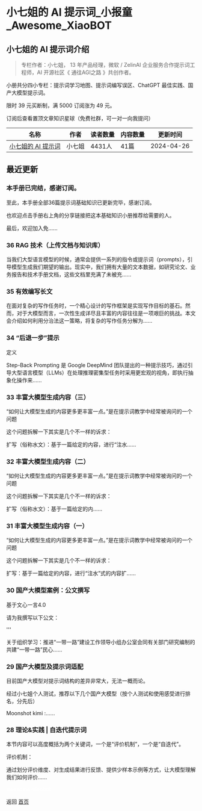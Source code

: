 # 小七姐的 AI 提示词_小报童_Awesome_XiaoBOT

## 小七姐的 AI 提示词介绍
> 专栏作者：小七姐， 13 年产品经理，微软 / ZelinAI 企业服务合作提示词工程师，AI 开源社区《 通往AGI之路 》共创作者。    
    
小册共分四小专栏：提示词学习地图、提示词编写误区、ChatGPT 最佳实践、国产大模型提示词。    
    
限时 39 元买断制，满 5000 订阅涨为 49 元。    
    
订阅后查看置顶文章知识星球（免费社群，可一对一向我提问）  
  


|名称|作者|读者数量|内容数量|更新时间|
|---|---|---|---|---|
|[小七姐的 AI 提示词](https://xiaobot.net/p/77prompt?refer=0b133df9-27dc-423b-8101-639049001c13)|小七姐|4431人|41篇|2024-04-26|

## 最近更新
### 本手册已完结，感谢订阅。

至此，本手册全部36篇提示词基础知识已更新完毕，感谢订阅。

也欢迎点击手册右上角的分享链接把这本基础知识小册推荐给需要的人。

最后，欢迎加入免......

### 36 RAG 技术（上传文档与知识库）

当我们大型语言模型的时候，通常会提供一系列的指令或提示词（prompts），引导模型生成我们期望的输出。现实中，我们拥有大量的文本数据，如研究论文、业务报告和技术手册文档，这些文档里充满了未被充......

### 35 有效编写长文

在面对复杂的写作任务时，一个精心设计的写作框架是实现写作目标的基石。然而，对于大模型而言，一次性生成详尽且丰富的内容往往是一项艰巨的挑战。本文会介绍如何利用分治法这一策略，将复杂的写作任务分解为......

### 34 “后退一步”提示

定义

Step-Back Prompting 是 Google DeepMind
团队提出的一种提示技巧，通过引导大型语言模型（LLMs）在处理推理密集型任务时采用更宏观的视角，即执行抽象化操作来......

### 33 丰富大模型生成内容（三）

“如何让大模型生成的内容更多更丰富一点。”是在提示词教学中经常被询问的一个问题

这个问题拆解一下其实是几个不一样的诉求：

扩写（俗称水文）：基于一篇给定的内容，进行“注水......

### 32 丰富大模型生成内容（二）

“如何让大模型生成的内容更多更丰富一点。”是在提示词教学中经常被询问的一个问题

这个问题拆解一下其实是几个不一样的诉求：

扩写（俗称水文）：基于一篇给定的内......

### 31 丰富大模型生成内容（一）

“如何让大模型生成的内容更多更丰富一点。”是在提示词教学中经常被询问的一个问题

这个问题拆解一下其实是几个不一样的诉求：

扩写：基于一篇给定的内容，进行“注水”式的内容扩......

### 30 国产大模型案例：公文撰写

基于文心一言4.0

请为我撰写以下公文：

'''

关于组织学习：推进“一带一路”建设工作领导小组办公室会同有关部门研究编制的共建“一带一路”民心......

### 29 国产大模型及提示词适配

目前国产大模型对提示词结构的差异非常大，无法一概而论。

经过小七姐个人测试，推荐以下几个国产大模型（按个人测试和使用感受进行排名，分先后）

Moonshot kimi :......

### 28 理论&实践 | 自迭代提示词

本节内容可以高度概括为两个关键词，一个是“评价机制”，一个是“自迭代”。

评价机制：

通过划分评价维度、对生成结果进行反馈、提供少样本示例等方式，让大模型理解我们如何评价......


<a href="https://github.com/Reno9527/awesome-xiaobot" style="color: white; text-decoration: none;">awesome-xiaobot</a>

返回 [首页](../README.md)
